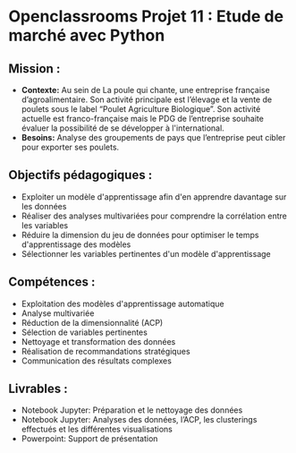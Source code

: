 # Openclassrooms Projet 11 : Etude de marché avec Python
## **Mission :**
* **Contexte:** Au sein de La poule qui chante, une entreprise française d’agroalimentaire. Son activité principale est l’élevage et la vente de poulets sous le label “Poulet Agriculture Biologique”. Son activité actuelle est franco-française mais le PDG de l’entreprise souhaite évaluer la possibilité de se développer à l'international.   
* **Besoins:** Analyse des groupements de pays que l’entreprise peut cibler pour exporter ses poulets.
## **Objectifs pédagogiques :**
* Exploiter un modèle d'apprentissage afin d'en apprendre davantage sur les données
* Réaliser des analyses multivariées pour comprendre la corrélation entre les variables
* Réduire la dimension du jeu de données pour optimiser le temps d'apprentissage des modèles
* Sélectionner les variables pertinentes d'un modèle d'apprentissage

## **Compétences :**
* Exploitation des modèles d'apprentissage automatique
* Analyse multivariée
* Réduction de la dimensionnalité (ACP)
* Sélection de variables pertinentes
* Nettoyage et transformation des données
* Réalisation de recommandations stratégiques
* Communication des résultats complexes
## **Livrables :**
* Notebook Jupyter: Préparation et le nettoyage des données
* Notebook Jupyter: Analyses des données, l’ACP, les clusterings effectués et les différentes visualisations
* Powerpoint: Support de présentation
  
